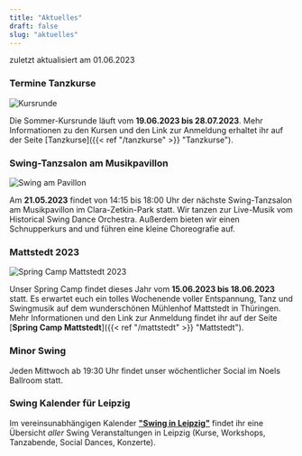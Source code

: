 ```yaml
---
title: "Aktuelles"
draft: false
slug: "aktuelles"
---
```


zuletzt aktualisiert am 01.06.2023

### Termine Tanzkurse
![Kursrunde](../slider_kursrunde.jpg)

Die Sommer-Kursrunde läuft vom **19.06.2023 bis 28.07.2023**. Mehr Informationen zu den Kursen und den Link zur Anmeldung erhaltet ihr auf der Seite [Tanzkurse]({{< ref "/tanzkurse" >}} "Tanzkurse").

### Swing-Tanzsalon am Musikpavillon
![Swing am Pavillon](../slider_pavillon.png)

Am **21.05.2023** findet von 14:15 bis 18:00 Uhr der nächste Swing-Tanzsalon am Musikpavillon im Clara-Zetkin-Park statt. Wir tanzen zur Live-Musik vom Historical Swing Dance Orchestra. Außerdem bieten wir einen Schnupperkurs and und führen eine kleine Choreografie auf.

### Mattstedt 2023
![Spring Camp Mattstedt 2023](../slider_mattstedt_2023.png)

Unser Spring Camp findet dieses Jahr vom **15.06.2023 bis 18.06.2023** statt. Es erwartet euch ein tolles Wochenende voller Entspannung, Tanz und Swingmusik auf dem wunderschönen Mühlenhof Mattstedt in Thüringen. Mehr Informationen und den Link zur Anmeldung findet ihr auf der Seite [**Spring Camp Mattstedt**]({{< ref "/mattstedt" >}} "Mattstedt").

### Minor Swing
Jeden Mittwoch ab 19:30 Uhr findet unser wöchentlicher Social im Noels Ballroom statt.

### Swing Kalender für Leipzig
Im vereinsunabhängigen Kalender [**"Swing in Leipzig"**](https://kalender.digital/0c529f4b4448ea55b992) findet ihr eine Übersicht *aller* Swing Veranstaltungen in Leipzig (Kurse, Workshops, Tanzabende, Social Dances, Konzerte).
